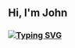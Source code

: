 ## Hi, I'm John

### [![Typing SVG](https://readme-typing-svg.herokuapp.com?font=Fira+Code&pause=1000&color=F72121&random=false&width=435&lines=Computer+science+student+)](https://git.io/typing-svg)


<!--
**Johnyqwerty/Johnyqwerty** is a ✨ _special_ ✨ repository because its `README.md` (this file) appears on your GitHub profile.

Here are some ideas to get you started:

- 🔭 I’m currently working on ...
- 🌱 I’m currently learning ...
- 👯 I’m looking to collaborate on ...
- 🤔 I’m looking for help with ...
- 💬 Ask me about ...
- 📫 How to reach me: ...
- 😄 Pronouns: ...
- ⚡ Fun fact: ...
-->
